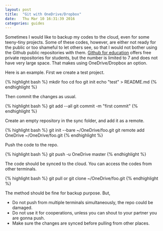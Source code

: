 ```yaml
---
layout: post
title:  "Git with OneDrive/Dropbox"
date:   Thu Mar 10 16:31:39 2016
categories: guides
---
```


Sometimes I would like to backup my codes to the cloud, even for some teeny-tiny projects. Some of these codes, however, are either not ready for the public or too shameful to let others see, so that I would not bother using the Github public repositories with them. [Github for education](https://education.github.com/) offers free private repositories for students, but the number is limited to 7 and does not have very large space. That makes using OneDrive/Dropbox an option.

Here is an example. First we create a test project.

{% highlight bash %}
mkdir foo
cd foo
git init
echo "test" > README.md
{% endhighlight %}

Then commit the changes as usual.

{% highlight bash %}
git add --all
git commit -m "first commit"
{% endhighlight %}

Create an empty repository in the sync folder, and add it as a remote.

{% highlight bash %}
git init --bare ~/OneDrive/foo.git
git remote add OneDrive ~/OneDrive/foo.git
{% endhighlight %}

Push the code to the repo.

{% highlight bash %}
git push -u OneDrive master
{% endhighlight %}

The code should be synced to the cloud. You can access the codes from other terminals.

{% highlight bash %}
git pull
or
git clone ~/OneDrive/foo.git
{% endhighlight %}

The method should be fine for backup purpose. But,

* Do not push from multiple terminals simultaneously, the repo could be damaged.
* Do not use it for cooperations, unless you can shout to your partner you are gonna push.
* Make sure the changes are synced before pulling from other places.



